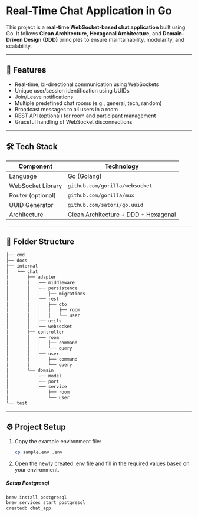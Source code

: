 # Real-Time Chat Application in Go

This project is a **real-time WebSocket-based chat application** built using Go. It follows **Clean Architecture**, **Hexagonal Architecture**, and **Domain-Driven Design (DDD)** principles to ensure maintainability, modularity, and scalability.

---

## 🚀 Features

- Real-time, bi-directional communication using WebSockets
- Unique user/session identification using UUIDs
- Join/Leave notifications
- Multiple predefined chat rooms (e.g., general, tech, random)
- Broadcast messages to all users in a room
- REST API (optional) for room and participant management
- Graceful handling of WebSocket disconnections

---

## 🛠️ Tech Stack

| Component         | Technology                     |
|------------------|--------------------------------|
| Language          | Go (Golang)                    |
| WebSocket Library | `github.com/gorilla/websocket` |
| Router (optional) | `github.com/gorilla/mux`       |
| UUID Generator    | `github.com/satori/go.uuid`    |
| Architecture      | Clean Architecture + DDD + Hexagonal |

---

## 📁 Folder Structure

```bash
├── cmd
├── docs
├── internal
│   └── chat
│       ├── adapter
│       │   ├── middleware
│       │   ├── persistence
│       │   │   ├── migrations
│       │   ├── rest
│       │   │   ├── dto
│       │   │   │   ├── room
│       │   │   │   └── user
│       │   ├── utils
│       │   └── websocket
│       ├── controller
│       │   ├── room
│       │   │   ├── command
│       │   │   └── query
│       │   └── user
│       │       ├── command
│       │       └── query
│       └── domain
│           ├── model
│           ├── port
│           └── service
│               ├── room
│               └── user
└── test
```
---

## ⚙️ Project Setup

1. Copy the example environment file:

   ```bash
   cp sample.env .env

2. Open the newly created .env file and fill in the required values based on your environment.

#####  Setup Postgresql
   ```bash
   brew install postgresql
   brew services start postgresql
   createdb chat_app
